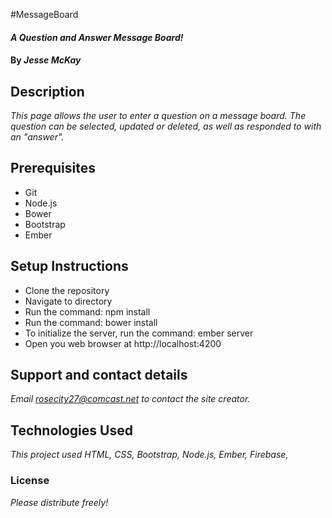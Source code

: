#MessageBoard

#### _A Question and Answer Message Board!_

#### By _**Jesse McKay**_

## Description

_This page allows the user to enter a question on a message board. The question can be selected, updated or deleted, as well as responded to with an "answer"._

## Prerequisites
* Git
* Node.js
* Bower
* Bootstrap
* Ember

## Setup Instructions
* Clone the repository
* Navigate to directory
* Run the command:  npm install
* Run the command: bower install
* To initialize the server, run the command: ember server
* Open you web browser at http://localhost:4200

## Support and contact details

_Email rosecity27@comcast.net to contact the site creator._

## Technologies Used

_This project used HTML, CSS, Bootstrap, Node.js, Ember, Firebase,_

### License

*Please distribute freely!*
